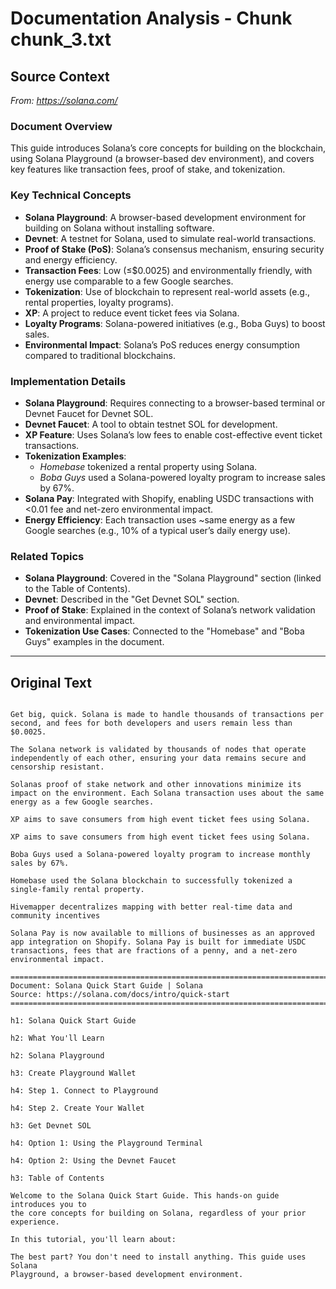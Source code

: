 # Documentation Analysis - Chunk chunk_3.txt

## Source Context
*From: https://solana.com/*

### Document Overview  
This guide introduces Solana’s core concepts for building on the blockchain, using Solana Playground (a browser-based dev environment), and covers key features like transaction fees, proof of stake, and tokenization.  

### Key Technical Concepts  
- **Solana Playground**: A browser-based development environment for building on Solana without installing software.  
- **Devnet**: A testnet for Solana, used to simulate real-world transactions.  
- **Proof of Stake (PoS)**: Solana’s consensus mechanism, ensuring security and energy efficiency.  
- **Transaction Fees**: Low (≤$0.0025) and environmentally friendly, with energy use comparable to a few Google searches.  
- **Tokenization**: Use of blockchain to represent real-world assets (e.g., rental properties, loyalty programs).  
- **XP**: A project to reduce event ticket fees via Solana.  
- **Loyalty Programs**: Solana-powered initiatives (e.g., Boba Guys) to boost sales.  
- **Environmental Impact**: Solana’s PoS reduces energy consumption compared to traditional blockchains.  

### Implementation Details  
- **Solana Playground**: Requires connecting to a browser-based terminal or Devnet Faucet for Devnet SOL.  
- **Devnet Faucet**: A tool to obtain testnet SOL for development.  
- **XP Feature**: Uses Solana’s low fees to enable cost-effective event ticket transactions.  
- **Tokenization Examples**:  
  - *Homebase* tokenized a rental property using Solana.  
  - *Boba Guys* used a Solana-powered loyalty program to increase sales by 67%.  
- **Solana Pay**: Integrated with Shopify, enabling USDC transactions with <0.01 fee and net-zero environmental impact.  
- **Energy Efficiency**: Each transaction uses ~same energy as a few Google searches (e.g., 10% of a typical user’s daily energy use).  

### Related Topics  
- **Solana Playground**: Covered in the "Solana Playground" section (linked to the Table of Contents).  
- **Devnet**: Described in the "Get Devnet SOL" section.  
- **Proof of Stake**: Explained in the context of Solana’s network validation and environmental impact.  
- **Tokenization Use Cases**: Connected to the "Homebase" and "Boba Guys" examples in the document.

---

## Original Text
```

Get big, quick. Solana is made to handle thousands of transactions per second, and fees for both developers and users remain less than $0.0025.

The Solana network is validated by thousands of nodes that operate independently of each other, ensuring your data remains secure and censorship resistant.

Solanas proof of stake network and other innovations minimize its impact on the environment. Each Solana transaction uses about the same energy as a few Google searches.

XP aims to save consumers from high event ticket fees using Solana.

XP aims to save consumers from high event ticket fees using Solana.

Boba Guys used a Solana-powered loyalty program to increase monthly sales by 67%.

Homebase used the Solana blockchain to successfully tokenized a single-family rental property.

Hivemapper decentralizes mapping with better real-time data and community incentives

Solana Pay is now available to millions of businesses as an approved app integration on Shopify. Solana Pay is built for immediate USDC transactions, fees that are fractions of a penny, and a net-zero environmental impact.

================================================================================
Document: Solana Quick Start Guide | Solana
Source: https://solana.com/docs/intro/quick-start
================================================================================

h1: Solana Quick Start Guide

h2: What You'll Learn

h2: Solana Playground

h3: Create Playground Wallet

h4: Step 1. Connect to Playground

h4: Step 2. Create Your Wallet

h3: Get Devnet SOL

h4: Option 1: Using the Playground Terminal

h4: Option 2: Using the Devnet Faucet

h3: Table of Contents

Welcome to the Solana Quick Start Guide. This hands-on guide introduces you to
the core concepts for building on Solana, regardless of your prior experience.

In this tutorial, you'll learn about:

The best part? You don't need to install anything. This guide uses Solana
Playground, a browser-based development environment.
```